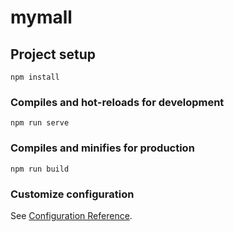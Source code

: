 <!--
 * @Author: Wylde
 * @Date: 2024-03-26 22:12:20
 * @LastEditTime: 2024-03-26 22:19:03
 * @Description:  
-->
# mymall

## Project setup
```
npm install
```

### Compiles and hot-reloads for development
```
npm run serve
```

### Compiles and minifies for production
```
npm run build
```

### Customize configuration
See [Configuration Reference](https://cli.vuejs.org/config/).
